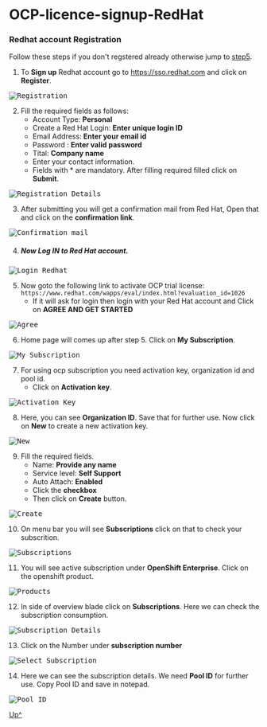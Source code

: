 # OCP-licence-signup-RedHat

### Redhat account Registration
Follow these steps if you don't regstered already otherwise jump to [step5](#now-log-in-to-red-hat-account).
1. To **Sign up** Redhat account go to https://sso.redhat.com and click on **Register**.

<kbd>![Registration](/images/ocplicense/redhat_regt.jpg )</kbd>

2. Fill the required fields as follows:
    * Account Type: **Personal**
    * Create a Red Hat Login: **Enter unique login ID**
    * Email Address: **Enter your email id**
    * Password : **Enter valid password**
    * Tital: **Company name**
    * Enter your contact information.
    * Fields with * are mandatory. After filling required filled click on **Submit**.
    
<kbd>![Registration Details](/images/ocplicense/reg_form.jpg)</kbd>

3. After submitting you will get a confirmation mail from Red Hat, Open that and click on the **confirmation link**.

<kbd>![Confirmation mail](/images/ocplicense/confirm_reg_mail.jpg)</kbd>

4. ##### Now Log IN to Red Hat account.
<kbd>![Login Redhat](/images/ocplicense/login_redhat1.jpg)</kbd>

5. Now goto the following link to activate OCP trial license: 
 `https://www.redhat.com/wapps/eval/index.html?evaluation_id=1026`
   * If it will ask for login then login with your Red Hat account and Click on **AGREE AND GET STARTED**

<kbd>![Agree](/images/ocplicense/agree_getstarted2.jpg)</kbd>

6. Home page will comes up after step 5. Click on **My Subscription**.

<kbd>![My Subscription](/images/ocplicense/my_subscription.jpg)</kbd>

7. For using ocp subscription you need activation key, organization id and pool id.
    * Click on **Activation key**.
    
<kbd>![Activation Key](/images/ocplicense/activation_key.jpg)</kbd>

8. Here, you can see **Organization ID**. Save that for further use. Now click on **New** to create a new activation key.

<kbd>![New](/images/ocplicense/new_activation_key.jpg)</kbd>

9. Fill the required fields.
    * Name: **Provide any name**
    * Service level: **Self Support**
    * Auto Attach: **Enabled**
    * Click the **checkbox**
    * Then click on **Create** button.
    
<kbd>![Create](/images/ocplicense/create_activationkey.jpg)</kbd>

10. On menu bar you will see **Subscriptions** click on that to check your subscrition.

<kbd>![Subscriptions](/images/ocplicense/click_subscription.jpg)</kbd>

11. You will see active subscription under **OpenShift Enterprise**. Click on the openshift product.

<kbd>![Products](/images/ocplicense/click_30dayself.jpg)</kbd>

12. In side of overview blade click on **Subscriptions**. Here we can check the subscription consumption. 

<kbd>![Subscription Details](/images/ocplicense/subscriptions_30daytrial.jpg)</kbd>

13. Click on the Number under **subscription number**

<kbd>![Select Subscription](/images/ocplicense/subscription_number.jpg)</kbd>

14. Here we can see the subscription details. We need **Pool ID** for further use. Copy Pool ID and save in notepad.

<kbd>![Pool ID](/images/ocplicense/pool_id.jpg)</kbd>

[Up^](#ocp-licence-signup-redhat)
